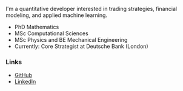I'm a quantitative developer interested in trading strategies, financial modeling, and applied machine learning.

- PhD Mathematics
- MSc Computational Sciences
- MSc Physics and BE Mechanical Engineering
- Currently: Core Strategist at Deutsche Bank (London)

### Links

- [GitHub](https://github.com/sundarganesh21)
- [LinkedIn](https://linkedin.com/in/sganesh21)
